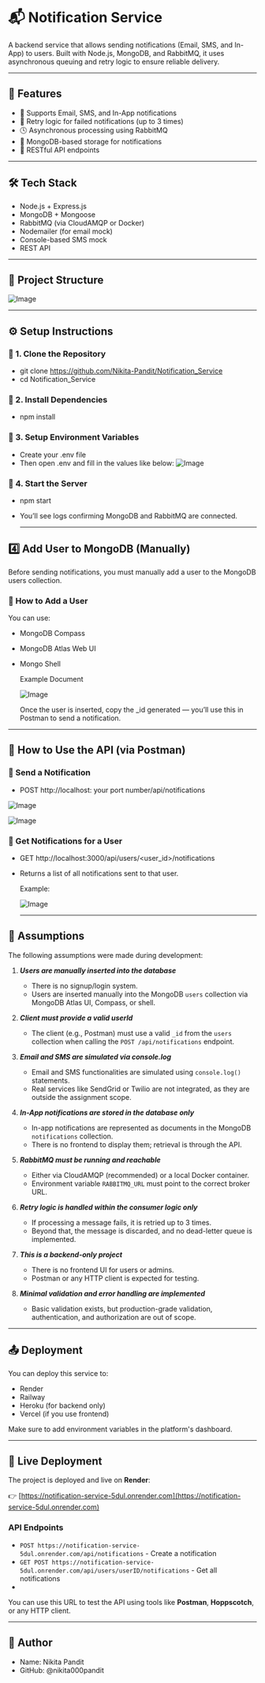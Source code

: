 # 📬 Notification Service

A backend service that allows sending notifications (Email, SMS, and In-App) to users. Built with Node.js, MongoDB, and RabbitMQ, it uses asynchronous queuing and retry logic to ensure reliable delivery.

---

## 🚀 Features

- 📧 Supports Email, SMS, and In-App notifications
- 🔁 Retry logic for failed notifications (up to 3 times)
- 🕓 Asynchronous processing using RabbitMQ
- 📂 MongoDB-based storage for notifications
- 📡 RESTful API endpoints

---

## 🛠️ Tech Stack

- Node.js + Express.js
- MongoDB + Mongoose
- RabbitMQ (via CloudAMQP or Docker)
- Nodemailer (for email mock)
- Console-based SMS mock
- REST API

---

## 📁 Project Structure

![Image](https://github.com/user-attachments/assets/ed5c46f8-5054-47ae-acb8-e57e16d520ca)

---

## ⚙️ Setup Instructions

### 🔹 1. Clone the Repository

- git clone https://github.com/Nikita-Pandit/Notification_Service
- cd Notification_Service

### 🔹 2. Install Dependencies

- npm install

### 🔹 3. Setup Environment Variables
- Create your .env file
- Then open .env and fill in the values like below:
  ![Image](https://github.com/user-attachments/assets/dcf9672a-425e-40d3-adaf-6d0a25d90b80)

### 🔹 4. Start the Server
- npm start
- You’ll see logs confirming MongoDB and RabbitMQ are connected.

  ---

## 4️⃣ Add User to MongoDB (Manually)

Before sending notifications, you must manually add a user to the MongoDB users collection.

### 🔹 How to Add a User
   You can use:
 - MongoDB Compass
 - MongoDB Atlas Web UI
 - Mongo Shell
   
   Example Document
   
   ![Image](https://github.com/user-attachments/assets/81671cfe-6602-4add-bc70-b03d0deff03b)
   
   Once the user is inserted, copy the _id generated — you’ll use this in Postman to send a notification.
  
---

## 🧪 How to Use the API (via Postman)

### 🔹 Send a Notification

- POST http://localhost: your port number/api/notifications

![Image](https://github.com/user-attachments/assets/06aa067b-0a66-4ba6-918f-058a5d7cd211)

![Image](https://github.com/user-attachments/assets/f75a9bb0-3af7-4ec4-92a3-a6a0b5d4e700)

### 🔹 Get Notifications for a User

- GET http://localhost:3000/api/users/<user_id>/notifications
- Returns a list of all notifications sent to that user.

  Example:

  ![Image](https://github.com/user-attachments/assets/ea025746-6a75-425d-8319-2b2302cd3ae7)

  ---

## 🧠 Assumptions

The following assumptions were made during development:

 1. ***Users are manually inserted into the database***
    
    - There is no signup/login system.
    - Users are inserted manually into the MongoDB `users` collection via MongoDB Atlas UI, Compass, or shell.
      
 2. ***Client must provide a valid userId***
    
    - The client (e.g., Postman) must use a valid `_id` from the `users` collection when calling the `POST /api/notifications` endpoint.

 3. ***Email and SMS are simulated via console.log***

    -  Email and SMS functionalities are simulated using `console.log()` statements.
    -    Real services like SendGrid or Twilio are not integrated, as they are outside the assignment scope.
   
 4. ***In-App notifications are stored in the database only***

    - In-app notifications are represented as documents in the MongoDB `notifications` collection.
    - There is no frontend to display them; retrieval is through the API.

  5. ***RabbitMQ must be running and reachable***

     - Either via CloudAMQP (recommended) or a local Docker container.
     - Environment variable `RABBITMQ_URL` must point to the correct broker URL.

  6. ***Retry logic is handled within the consumer logic only***

     - If processing a message fails, it is retried up to 3 times.
     - Beyond that, the message is discarded, and no dead-letter queue is implemented.

  7. ***This is a backend-only project***

     - There is no frontend UI for users or admins.
     - Postman or any HTTP client is expected for testing.

   8. ***Minimal validation and error handling are implemented***

      - Basic validation exists, but production-grade validation, authentication, and authorization are out of scope. 
      
---

## 📤 Deployment

You can deploy this service to:
- Render
- Railway
- Heroku (for backend only)
- Vercel (if you use frontend)

Make sure to add environment variables in the platform's dashboard.

---

## 🔗 Live Deployment

The project is deployed and live on **Render**:

👉 [https://notification-service-5dul.onrender.com](https://notification-service-5dul.onrender.com)

### API Endpoints

- `POST https://notification-service-5dul.onrender.com/api/notifications` - Create a notification
- `GET POST https://notification-service-5dul.onrender.com/api/users/userID/notifications` - Get all notifications
- 
You can use this URL to test the API using tools like **Postman**, **Hoppscotch**, or any HTTP client.

---

## 🧑 Author

- Name: Nikita Pandit
- GitHub: @nikita000pandit

  
   

